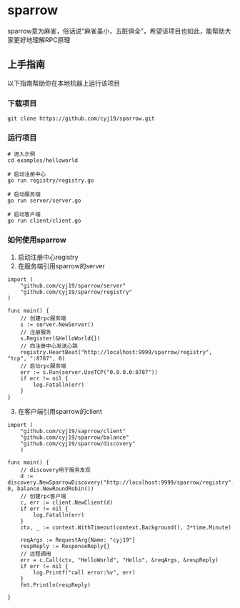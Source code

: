 # sparrow
sparrow意为麻雀，俗话说“麻雀虽小，五脏俱全”，希望该项目也如此，能帮助大家更好地理解RPC原理

## 上手指南
以下指南帮助你在本地机器上运行该项目

### 下载项目
```
git clone https://github.com/cyj19/sparrow.git
```

### 运行项目
```
# 进入示例
cd examples/helloworld

# 启动注册中心
go run registry/registry.go

# 启动服务端
go run server/server.go

# 启动客户端
go run client/client.go
```

### 如何使用sparrow
1. 启动注册中心registry  
2. 在服务端引用sparrow的server 
```
import (
    "github.com/cyj19/sparrow/server"
    "github.com/cyj19/sparrow/registry"
)

func main() {
    // 创建rpc服务端
	s := server.NewServer()
	// 注册服务
	s.Register(&HelloWorld{})
	// 向注册中心发送心跳
	registry.HeartBeat("http://localhost:9999/sparrow/registry", "tcp", ":8787", 0)
	// 启动rpc服务端
	err := s.Run(server.UseTCP("0.0.0.0:8787"))
	if err != nil {
		log.Fatalln(err)
	}
}
```

3. 在客户端引用sparrow的client  
```
import (
    "github.com/cyj19/saprrow/client"
    "github.com/cyj19/sparrow/balance"
    "github.com/cyj19/sparrow/discovery"
    )

func main() {
    // discovery用于服务发现
	d := discovery.NewSparrowDiscovery("http://localhost:9999/sparrow/registry", 0, balance.NewRoundRobin())
	// 创建rpc客户端
	c, err := client.NewClient(d)
	if err != nil {
		log.Fatalln(err)
	}
	ctx, _ := context.WithTimeout(context.Background(), 3*time.Minute)

	reqArgs := RequestArg{Name: "cyj19"}
	respReply := ResponseReply{}
	// 远程调用
	err = c.Call(ctx, "HelloWorld", "Hello", &reqArgs, &respReply)
	if err != nil {
		log.Printf("call error:%v", err)
	}
	fmt.Println(respReply)

}

```
